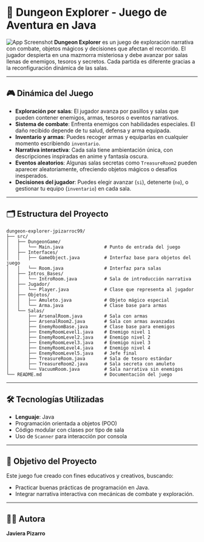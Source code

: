 # 🧩 Dungeon Explorer - Juego de Aventura en Java
![App Screenshot](https://bing.com/th/id/BCO.ad2da7c2-f437-43c0-bbb0-049bd4801f7e.png)
**Dungeon Explorer** es un juego de exploración narrativa con combate, objetos mágicos y decisiones que afectan el recorrido. El jugador despierta en una mazmorra misteriosa y debe avanzar por salas llenas de enemigos, tesoros y secretos. Cada partida es diferente gracias a la reconfiguración dinámica de las salas.

---

## 🎮 Dinámica del Juego

- **Exploración por salas**: El jugador avanza por pasillos y salas que pueden contener enemigos, armas, tesoros o eventos narrativos.
- **Sistema de combate**: Enfrenta enemigos con habilidades especiales. El daño recibido depende de tu salud, defensa y arma equipada.
- **Inventario y armas**: Puedes recoger armas y equiparlas en cualquier momento escribiendo `inventario`.
- **Narrativa interactiva**: Cada sala tiene ambientación única, con descripciones inspiradas en anime y fantasía oscura.
- **Eventos aleatorios**: Algunas salas secretas como `TreasureRoom2` pueden aparecer aleatoriamente, ofreciendo objetos mágicos o desafíos inesperados.
- **Decisiones del jugador**: Puedes elegir avanzar (`si`), detenerte (`no`), o gestionar tu equipo (`inventario`) en cada sala.

---

## 🗂️ Estructura del Proyecto
```
dungeon-explorer-jpizarroc99/
├── src/
│   ├── DungeonGame/
│   │   └── Main.java               # Punto de entrada del juego
│   ├── Interfaces/
│   │   ├── GameObject.java         # Interfaz base para objetos del juego
│   │   └── Room.java               # Interfaz para salas
│   ├── Intros_Bases/
│   │   └── IntroRoom.java          # Sala de introducción narrativa
│   ├── Jugador/
│   │   └── Player.java             # Clase que representa al jugador
│   ├── Objetos/
│   │   ├── Amuleto.java            # Objeto mágico especial
│   │   └── Arma.java               # Clase base para armas
│   └── Salas/
│       ├── ArsenalRoom.java        # Sala con armas
│       ├── ArsenalRoom2.java       # Sala con armas avanzadas
│       ├── EnemyRoomBase.java      # Clase base para enemigos
│       ├── EnemyRoomLevel1.java    # Enemigo nivel 1
│       ├── EnemyRoomLevel2.java    # Enemigo nivel 2
│       ├── EnemyRoomLevel3.java    # Enemigo nivel 3
│       ├── EnemyRoomLevel4.java    # Enemigo nivel 4
│       ├── EnemyRoomLevel5.java    # Jefe final
│       ├── TreasureRoom.java       # Sala de tesoro estándar
│       ├── TreasureRoom2.java      # Sala secreta con amuleto
│       └── VacuumRoom.java         # Sala narrativa sin enemigos
└── README.md                       # Documentación del juego
```
---

## 🛠️ Tecnologías Utilizadas

- **Lenguaje**: Java
- Programación orientada a objetos (POO)
- Código modular con clases por tipo de sala
- Uso de `Scanner` para interacción por consola

---

## 🎯 Objetivo del Proyecto

Este juego fue creado con fines educativos y creativos, buscando:

- Practicar buenas prácticas de programación en Java.
- Integrar narrativa interactiva con mecánicas de combate y exploración.
---

## 👩‍💻 Autora

**Javiera Pizarro** 
